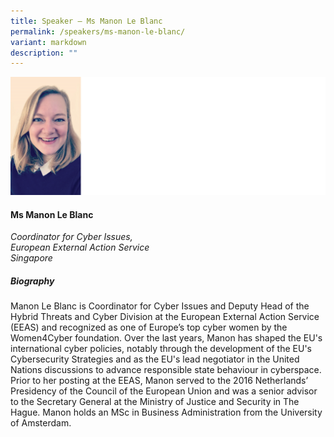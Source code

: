 ```yaml
---
title: Speaker – Ms Manon Le Blanc
permalink: /speakers/ms-manon-le-blanc/
variant: markdown
description: ""
---
```

![](/images/2025%20speakers/manon_le_blanc.png)
#### **Ms Manon Le Blanc**

*Coordinator for Cyber Issues, <br> European External Action Service<br>Singapore*

##### **Biography**
Manon Le Blanc is Coordinator for Cyber Issues and Deputy Head of the Hybrid Threats and Cyber Division at the European External Action Service (EEAS) and recognized as one of Europe’s top cyber women by the Women4Cyber foundation. Over the last years, Manon has shaped the EU's international cyber policies, notably through the development of the EU's Cybersecurity Strategies and as the EU's lead negotiator in the United Nations discussions to advance responsible state behaviour in cyberspace. Prior to her posting at the EEAS, Manon served to the 2016 Netherlands’ Presidency of the Council of the European Union and was a senior advisor to the Secretary General at the Ministry of Justice and Security in The Hague. Manon holds an MSc in Business Administration from the University of Amsterdam.